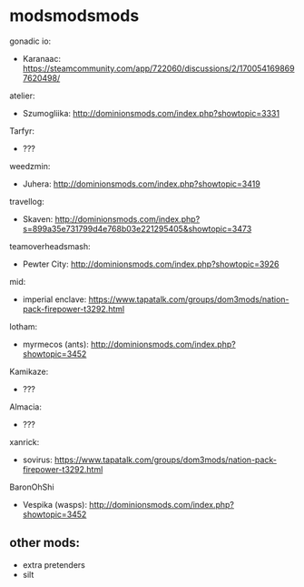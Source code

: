 # modsmodsmods

gonadic io:
- Karanaac: https://steamcommunity.com/app/722060/discussions/2/1700541698697620498/

atelier:
- Szumogliika: http://dominionsmods.com/index.php?showtopic=3331

Tarfyr:
- ???

weedzmin:
- Juhera: http://dominionsmods.com/index.php?showtopic=3419

travellog:
- Skaven: http://dominionsmods.com/index.php?s=899a35e731799d4e768b03e221295405&showtopic=3473

teamoverheadsmash:
- Pewter City: http://dominionsmods.com/index.php?showtopic=3926

mid:
- imperial enclave: https://www.tapatalk.com/groups/dom3mods/nation-pack-firepower-t3292.html

lotham:
- myrmecos (ants): http://dominionsmods.com/index.php?showtopic=3452

Kamikaze:
- ???

Almacia:
- ???

xanrick:
- sovirus: https://www.tapatalk.com/groups/dom3mods/nation-pack-firepower-t3292.html

BaronOhShi
- Vespika (wasps): http://dominionsmods.com/index.php?showtopic=3452

## other mods:
- extra pretenders
- silt
